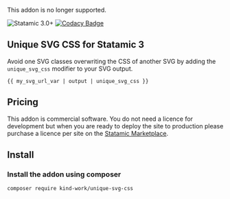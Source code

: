 This addon is no longer supported.

![Statamic 3.0+](https://img.shields.io/badge/Statamic-3.0+-FF269E?style=for-the-badge&link=https://statamic.com)
[![Codacy Badge](https://api.codacy.com/project/badge/Grade/f60d22b60023490d83b8d85ec144da29)](https://www.codacy.com/manual/jcohlmeyer/unique-svg-css?utm_source=github.com&amp;utm_medium=referral&amp;utm_content=kind-work/unique-svg-css&amp;utm_campaign=Badge_Grade)

## Unique SVG CSS for Statamic 3

Avoid one SVG classes overwriting the CSS of another SVG by adding the `unique_svg_css` modifier to your SVG output.

```antlers
{{ my_svg_url_var | output | unique_svg_css }}
```

## Pricing

This addon is commercial software. You do not need a licence for development but when you are ready to deploy the site to production please purchase a licence per site on the [Statamic Marketplace](https://statamic.com/marketplace/addons/unique-svg-css).

## Install

### Install the addon using composer

```composer require kind-work/unique-svg-css```
